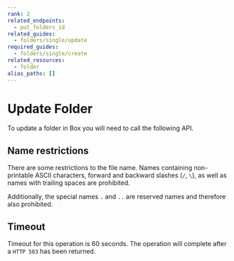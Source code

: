 ```yaml
---
rank: 2
related_endpoints:
  - put_folders_id
related_guides:
  - folders/single/update
required_guides: 
  - folders/single/create
related_resources:
  - folder
alias_paths: []
---
```


# Update Folder

To update a folder in Box you will need to call the following API.

<Samples id='put_folders_id' />

## Name restrictions

There are some restrictions to the file name. Names containing non-printable
ASCII characters, forward and backward slashes (`/`, `\`), as well as names
with trailing spaces are prohibited.

Additionally, the special names `.` and `..` are reserved names and therefore
also prohibited.

## Timeout

Timeout for this operation is 60 seconds. The operation will complete
after a `HTTP 503` has been returned.
